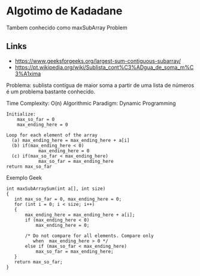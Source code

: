 # Algotimo de Kadadane

Tambem conhecido como maxSubArray Problem

## Links

+ https://www.geeksforgeeks.org/largest-sum-contiguous-subarray/
+ https://pt.wikipedia.org/wiki/Sublista_cont%C3%ADgua_de_soma_m%C3%A1xima

Problema: sublista contígua de maior soma a partir de uma lista de números é um problema bastante conhecido.

Time Complexity: O(n)
Algorithmic Paradigm: Dynamic Programming

```
Initialize:
    max_so_far = 0
    max_ending_here = 0

Loop for each element of the array
  (a) max_ending_here = max_ending_here + a[i]
  (b) if(max_ending_here < 0)
            max_ending_here = 0
  (c) if(max_so_far < max_ending_here)
            max_so_far = max_ending_here
return max_so_far
```

Exemplo Geek

```
int maxSubArraySum(int a[], int size) 
{ 
   int max_so_far = 0, max_ending_here = 0; 
   for (int i = 0; i < size; i++) 
   { 
       max_ending_here = max_ending_here + a[i]; 
       if (max_ending_here < 0) 
           max_ending_here = 0; 
  
       /* Do not compare for all elements. Compare only    
          when  max_ending_here > 0 */
       else if (max_so_far < max_ending_here) 
           max_so_far = max_ending_here; 
   } 
   return max_so_far; 
} 
```